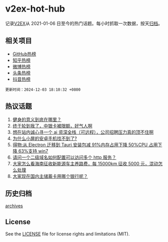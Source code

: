 # v2ex-hot-hub

 记录[V2EX](https://www.v2ex.com/)从 2021-01-06 日至今的热门话题。每小时抓取一次数据，按天[归档](archives)。
 
 ## 相关项目

- [GitHub热榜](https://github.com/snaildev/github-hot-hub)
- [知乎热榜](https://github.com/snaildev/zhihu-hot-hub)
- [微博热榜](https://github.com/snaildev/weibo-hot-hub)
- [头条热榜](https://github.com/snaildev/toutiao-hot-hub)
- [抖音热榜](https://github.com/snaildev/douyin-hot-hub)


 `更新时间：2024-12-03 18:10:32 +0800`

## 热议话题

1. [健身的意义到底在哪里？](https://www.v2ex.com/t/1094548)
1. [终于轮到我了，中银卡被限额，好气人啊](https://www.v2ex.com/t/1094611)
1. [想在站内诚心寻一个 ai 资深全栈（可远程），公司招聘压力真的顶不住啊](https://www.v2ex.com/t/1094528)
1. [为什么小屏的安卓手机找不到了?](https://www.v2ex.com/t/1094591)
1. [得物:从 Electron 迁移到 Tauri 安装包减 91%内存占用下降 50%CPU 占用下降 63%支持 win7](https://www.v2ex.com/t/1094563)
1. [请问一个二级域名如何配置可以访问多个 http 服务？](https://www.v2ex.com/t/1094593)
1. [大家怎么看海南征收新能源车主养路费，每 15000km 征收 5000 元，混动怎么处理](https://www.v2ex.com/t/1094603)
1. [大家现在国内主储蓄卡用哪个银行呢？](https://www.v2ex.com/t/1094626)

## 历史归档

[archives](archives)

## License

See the [LICENSE](LICENSE) file for license rights and limitations (MIT).
